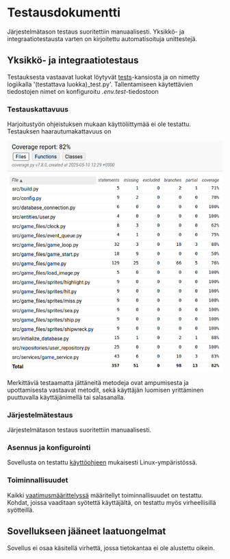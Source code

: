 # Testausdokumentti

Järjestelmätason testaus suoritettiin manuaalisesti. Yksikkö- ja integraatiotestausta varten on kirjoitettu automatisoituja unittestejä.

## Yksikkö- ja integraatiotestaus

Testauksesta vastaavat luokat löytyvät [tests](./src/tests/)-kansiosta ja on nimetty logiikalla '(testattava luokka)_test.py'. Tallentamiseen käytettävien tiedostojen nimet on konfiguroitu _.env.test_-tiedostoon

### Testauskattavuus

Harjoitustyön ohjeistuksen mukaan käyttöliittymää ei ole testattu. Testauksen haarautumakattavuus on

![](./kuvat/testikattavuus.png)

Merkittäviä testaamatta jättäneitä metodeja ovat ampumisesta ja upottamisesta vastaavat metodit, sekä käyttäjän luomisen yrittäminen puuttuvalla käyttäjänimellä tai salasanalla.

### Järjestelmätestaus

Järjestelmätason testaus suoritettiin manuaalisesti.

### Asennus ja konfigurointi

Sovellusta on testattu [käyttöohjeen](./kayttoohje.md) mukaisesti Linux-ympäristössä.

### Toiminnallisuudet

Kaikki [vaatimusmäärittelyssä](./vaatimusmaarittely.md) määritellyt toiminnallisuudet on testattu. Kohdat, joissa vaaditaan syötettä käyttäjältä, on testattu myös virheellisillä syötteillä.

## Sovellukseen jääneet laatuongelmat

Sovellus ei osaa käsitellä virhettä, jossa tietokantaa ei ole alustettu oikein.
